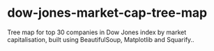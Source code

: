 # dow-jones-market-cap-tree-map
Tree map for top 30 companies in Dow Jones index by market capitalisation, built using BeautifulSoup, Matplotlib and Squarify..
